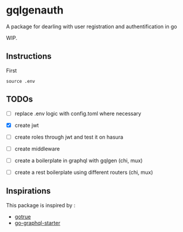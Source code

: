 # gqlgenauth
A package for dearling with user registration and authentification in go 

WIP.


## Instructions 

First 
```shell
source .env
```


## TODOs

- [ ] replace .env logic with config.toml where necessary
- [x] create jwt
- [ ] create roles through jwt and test it on hasura
- [ ] create middleware
- [ ] create a boilerplate in graphql with gqlgen (chi, mux)
- [ ] create a rest boilerplate using different routers (chi, mux)


## Inspirations
This package is inspired by :
- [gotrue](https://github.com/netlify/gotrue)
- [go-graphql-starter](https://github.com/OscarYuen/go-graphql-starter/issues/22)